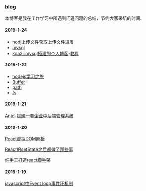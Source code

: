 ### blog
本博客是我在工作学习中所遇到问道问题的总结，节约大家采坑的时间.

#### 2019-1-24
  - [nodj上传文件获取上传文件进度](https://github.com/gmw-zjw/blog/issues/4)
  - [mysql]()
  - [koa2+mysql搭建的个人博客](https://github.com/gmw-zjw/eary-blog)-[教程](https://github.com/gmw-zjw/blog/issues/3)

#### 2019-1-22

  - [nodejs学习之旅]()
  - [Buffer]()
  - [path]()
  - [fs]()



#### 2019-1-21
[Antd-搭建一套企业中后端管理系统](https://github.com/gmw-zjw/antd-design-admin)

#### 2019-1-20
  [React虚拟DOM解析](https://zristart.github.io/React%E8%99%9A%E6%8B%9FDOM%E6%B5%85%E6%9E%90.html#more)
  
  [React的setState之后都做了那些事](https://zristart.github.io/React%E7%9A%84setState%E4%B9%8B%E5%90%8E%E9%83%BD%E5%81%9A%E4%BA%86%E9%82%A3%E4%BA%9B%E4%BA%8B.html#more)
  
  [纯手工打造react脚手架]()

#### 2019-1-19
  [javascript中Event loop事件环机制](https://github.com/gmw-zjw/blog/issues/2)
